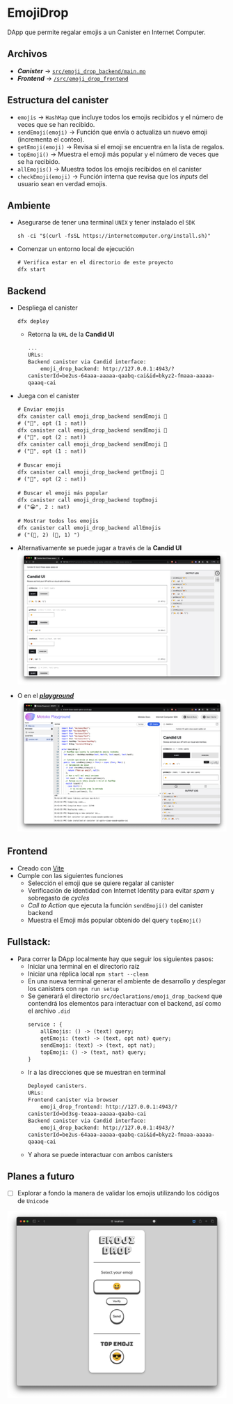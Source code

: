 # EmojiDrop

DApp que permite regalar emojis a un Canister en Internet Computer.

## Archivos

-   **_Canister_** -> [`src/emoji_drop_backend/main.mo`](./src/emoji_drop_backend/main.mo)
-   **_Frontend_** -> [`/src/emoji_drop_frontend`](./src/emoji_drop_frontend/)

## Estructura del canister

-   `emojis` -> `HashMap` que incluye todos los emojis recibidos y el número de veces que se han recibido.
-   `sendEmoji(emoji)` -> Función que envía o actualiza un nuevo emoji (incrementa el conteo).
-   `getEmoji(emoji)` -> Revisa si el emoji se encuentra en la lista de regalos.
-   `topEmoji()` -> Muestra el emoji más popular y el número de veces que se ha recibido.
-   `allEmojis()` -> Muestra todos los emojis recibidos en el canister
-   `checkEmoji(emoji)` -> Función interna que revisa que los _inputs_ del usuario sean en verdad emojis.

## Ambiente

-   Asegurarse de tener una terminal `UNIX` y tener instalado el `SDK`

    ```Shell
    sh -ci "$(curl -fsSL https://internetcomputer.org/install.sh)"
    ```

-   Comenzar un entorno local de ejecución
    ```Shell
    # Verifica estar en el directorio de este proyecto
    dfx start
    ```

## Backend

-   Despliega el canister
    ```Shell
    dfx deploy
    ```
    -   Retorna la `URL` de la **Candid UI**
        ```Shell
        ...
        URLs:
        Backend canister via Candid interface:
            emoji_drop_backend: http://127.0.0.1:4943/?canisterId=be2us-64aaa-aaaaa-qaabq-cai&id=bkyz2-fmaaa-aaaaa-qaaaq-cai
        ```
-   Juega con el canister

    ```Shell
    # Enviar emojis
    dfx canister call emoji_drop_backend sendEmoji 🙂
    # ("🙂", opt (1 : nat))
    dfx canister call emoji_drop_backend sendEmoji 🙂
    # ("🙂", opt (2 : nat))
    dfx canister call emoji_drop_backend sendEmoji 🤬
    # ("🤬", opt (1 : nat))

    # Buscar emoji
    dfx canister call emoji_drop_backend getEmoji 🙂
    # ("🙂", opt (2 : nat))

    # Buscar el emoji más popular
    dfx canister call emoji_drop_backend topEmoji
    # ("😀", 2 : nat)

    # Mostrar todos los emojis
    dfx canister call emoji_drop_backend allEmojis
    # ("(🙂, 2) (🤬, 1) ")
    ```

-   Alternativamente se puede jugar a través de la **Candid UI**
    ![Candid UI](./_resources/candid-ui.png)

-   O en el _[**playground**](https://m7sm4-2iaaa-aaaab-qabra-cai.ic0.app/)_
    ![Playground](./_resources/playground.png)

## Frontend

-   Creado con [Vite](https://vitejs.dev)
-   Cumple con las siguientes funciones
    -   Selección el emoji que se quiere regalar al canister
    -   Verificación de identidad con Internet Identity para evitar _spam_ y sobregasto de _cycles_
    -   _Call to Action_ que ejecuta la función `sendEmoji()` del canister backend
    -   Muestra el Emoji más popular obtenido del query `topEmoji()`

## Fullstack:

-   Para correr la DApp localmente hay que seguir los siguientes pasos:
    -   Iniciar una terminal en el directorio raíz
    -   Iniciar una réplica local `npm start --clean`
    -   En una nueva terminal generar el ambiente de desarrollo y desplegar los canisters con `npm run setup`
    -   Se generará el directorio `src/declarations/emoji_drop_backend` que contendrá los elementos para interactuar con el backend, así como el archivo `.did`
        ```DID
        service : {
            allEmojis: () -> (text) query;
            getEmoji: (text) -> (text, opt nat) query;
            sendEmoji: (text) -> (text, opt nat);
            topEmoji: () -> (text, nat) query;
        }
        ```
    -   Ir a las direcciones que se muestran en terminal
        ```SHELL
        Deployed canisters.
        URLs:
        Frontend canister via browser
            emoji_drop_frontend: http://127.0.0.1:4943/?canisterId=bd3sg-teaaa-aaaaa-qaaba-cai
        Backend canister via Candid interface:
            emoji_drop_backend: http://127.0.0.1:4943/?canisterId=be2us-64aaa-aaaaa-qaabq-cai&id=bkyz2-fmaaa-aaaaa-qaaaq-cai
        ```
    -   Y ahora se puede interactuar con ambos canisters

## Planes a futuro

-   [ ] Explorar a fondo la manera de validar los emojis utilizando los códigos de `Unicode`

![UI](./_resources/ui.png)
